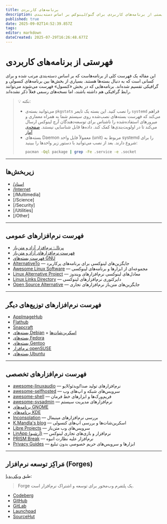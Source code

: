 ```yaml
---
title: برنامه‌های کاربردی
description: لیستی از برنامه‌های کاربردی برای گنو/لینوکس بر اساس دسته‌بندی
published: true
date: 2025-09-02T14:52:39.857Z
tags: 
editor: markdown
dateCreated: 2025-07-29T16:26:48.677Z
---
```


# فهرستی از برنامه‌های کاربردی

این مقاله یک فهرست کلی از برنامه‌هاست که بر اساس دسته‌بندی مرتب شده و برای کسانی است که به دنبال بسته‌ها هستند. بسیاری از بخش‌ها بین برنامه‌های کنسولی و گرافیکی تقسیم شده‌اند. برنامه‌هایی که در بخش «کنسول» فهرست می‌شوند می‌توانند رابط گرافیکی هم داشته باشند، اما نسخه‌های رسمی فعلاً ذکر نشده‌اند.

> 💡 نکته:
> - می‌توانید بسته‌ی `pkgstats` را نصب کنید. این بسته یک تایمر `systemd` فراهم می‌کند که فهرست بسته‌های نصب‌شده روی سیستم شما به همراه معماری و میرورهای استفاده‌شده را ناشناس برای توسعه‌دهندگان آرچ لینوکس ارسال می‌کند تا در اولویت‌بندی‌ها کمک کند. داده‌ها قابل شناسایی نیستند. [صفحه‌ی آمار](https://pkgstats.archlinux.de/packages)  
> - بسته‌های Daemon معمولاً فایل واحد (unit) مربوط به systemd را برای شروع دارند. بعد از نصب می‌توانید با دستور زیر واحدها را ببینید:  
>   ```bash
>   pacman -Qql package | grep -Fe .service -e .socket
>   ```

---

## زیربخش‌ها
- [/اسناد](/fa/applications/documents)
- [/Internet](/fa/applications/internet)
- [/Multimedia]
- [/Science]
- [/Security]
- [/Utilities]
- [/Other]

---

## فهرست نرم‌افزارهای عمومی
- [پرتال: نرم‌افزار آزاد و متن‌باز](https://en.wikipedia.org/wiki/Portal:Free_and_open-source_software)
- [فهرست نرم‌افزارهای آزاد و متن‌باز](https://en.wikipedia.org/wiki/List_of_free_and_open-source_software_packages)
- [فهرست بسته‌های GNU](https://en.wikipedia.org/wiki/List_of_GNU_packages)
- [AlternativeTo](https://alternativeto.net/platform/linux/) — جایگزین‌های لینوکسی برای برنامه‌های پرکاربرد
- [Awesome Linux Software](https://github.com/luong-komorebi/Awesome-Linux-Software) — مجموعه‌ای از ابزارها و برنامه‌های لینوکسی
- [Linux Alternative Project](https://www.linuxalt.com/) — معادل‌های لینوکسی نرم‌افزارهای ویندوز
- [Linux Links Directory](https://www.linuxlinks.com/links/Software/) — دایرکتوری نرم‌افزارهای لینوکسی
- [Open Source Alternative](https://www.osalt.com/) — جایگزین‌های متن‌باز نرم‌افزارهای تجاری

---

## فهرست نرم‌افزارهای توزیع‌های دیگر
- [AppImageHub](https://appimage.github.io/)
- [Flathub](https://flathub.org/)
- [Snapcraft](https://snapcraft.io/)
- [بسته‌های Debian](https://packages.debian.org) + [اسکرین‌شات‌ها](https://screenshots.debian.net)
- [بسته‌های Fedora](https://packages.fedoraproject.org)
- [بسته‌های Gentoo](https://packages.gentoo.org/)
- [نرم‌افزار openSUSE](https://software.opensuse.org/)
- [بسته‌های Ubuntu](https://packages.ubuntu.com/)

---

## فهرست نرم‌افزارهای تخصصی
- [awesome-linuxaudio](https://github.com/nodiscc/awesome-linuxaudio) — نرم‌افزارهای تولید صدا/ویدئو/لایو
- [awesome-selfhosted](https://github.com/Kickball/awesome-selfhosted) — سرویس‌های شبکه و اپ‌های وب
- [awesome-shell](https://github.com/alebcay/awesome-shell) — فریم‌ورک‌ها و ابزارهای خط فرمان
- [awesome-sysadmin](https://github.com/n1trux/awesome-sysadmin) — نرم‌افزارهای مدیریت سیستم
- [برنامه‌های GNOME](https://apps.gnome.org/)
- [برنامه‌های KDE](https://apps.kde.org/)
- [Inconsolation](https://inconsolation.wordpress.com/index/) — بررسی نرم‌افزارهای مینیمال
- [K.Mandla's blog](https://kmandla.wordpress.com/software/) — اسکرین‌شات‌ها و بررسی اپ‌های کنسولی
- [Libre Projects](https://libreprojects.net/) — سرویس‌های وب متن‌باز
- [LinApp (آرشیو)](https://web.archive.org/web/20200530213904/http://lin-app.com/) — نرم‌افزار و بازی‌های تجاری لینوکس
- [PRISM Break](https://prism-break.org/en/all/) — نرم‌افزار علیه نظارت انبوه
- [Privacy Guides](https://www.privacyguides.org/en/tools/) — ابزارها و سرویس‌های حریم خصوصی بدون تبلیغ

---

## مَراکِز توسعه نرم‌افزار (Forges)
طبق [ویکی‌پدیا](https://en.wikipedia.org/wiki/Forge_(software)):
> Forge یک پلتفرم وب‌محور برای توسعه و اشتراک نرم‌افزار است.

- [Codeberg](https://codeberg.org/)
- [GitHub](https://github.com/explore)
- [GitLab](https://gitlab.com/explore)
- [Launchpad](https://launchpad.net/)
- [SourceHut](https://sourcehut.org/)
````
